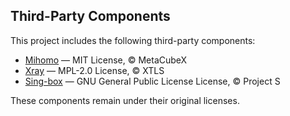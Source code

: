 ## Third-Party Components

This project includes the following third-party components:

- [Mihomo](https://github.com/MetaCubeX/mihomo) — MIT License, © MetaCubeX 
- [Xray](https://github.com/XTLS/Xray-core) — MPL-2.0 License, © XTLS
- [Sing-box](https://github.com/SagerNet/sing-box) — GNU General Public License License, © Project S

These components remain under their original licenses.
